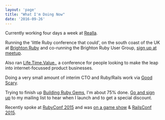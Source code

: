 ```yaml
---
layout: 'page'
title: "What I'm Doing Now"
date: '2016-09-26'
---
```


Currently working four days a week at [Realla](https://realla.co).

Running the 'little Ruby conference that could', on the south coast of the UK at [Brighton Ruby](http://brightonruby.com) and co-running the Brighton Ruby User Group, [sign up at meetup](http://www.meetup.com/Brighton-Ruby-Group/).

Also ran [Life.Time.Value.](http://ltvconf.com), a conference for people looking to make the leap into internet-focussed product businesses.

Doing a very small amount of interim CTO and Ruby/Rails work via [Good Scary](http://goodscary.com).

Trying to finish up [Building Ruby Gems](/building-ruby-gems/), I'm about 75% done. [Go and sign up](/building-ruby-gems/) to my mailing list to hear when I launch and to get a special discount.

Recently spoke at [RubyConf 2015](http://confreaks.tv/videos/rubyconf2015-your-own-images-as-a-service) and was [on a game show](http://confreaks.tv/videos/rubyconf2015-just-a-ruby-minute) & [RailsConf 2015](http://confreaks.tv/videos/railsconf2015-activejob-a-service-oriented-architecture).
